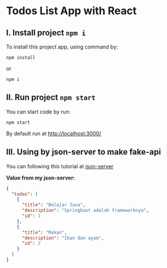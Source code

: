 # Todos List App with React

## I. Install project `npm i`

To install this project app, using command by:

```
npm install
```

or

```
npm i
```

## II. Run project `npm start`

You can start code by run:

```
npm start
```

By default run at [http://localhost:3000/](http://localhost:3000/)

## III. Using by json-server to make fake-api

You can following this tutorial at [json-server](https://github.com/typicode/json-server)

**Value from my json-server:**

```json
{
  "todos": [
    {
      "title": "Belajar Java",
      "description": "Springboot adalah frameworknya",
      "id": 1
    },
    {
      "title": "Makan",
      "description": "Ikan dan ayam",
      "id": 2
    }
  ]
}
```
